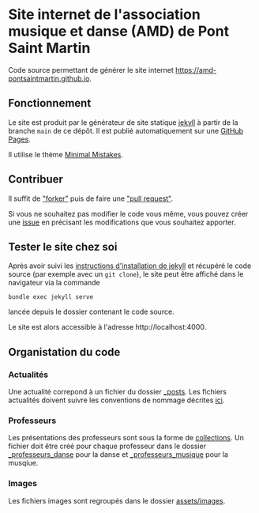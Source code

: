# Site internet de l'association musique et danse (AMD) de Pont Saint Martin

Code source permettant de générer le site internet https://amd-pontsaintmartin.github.io.

## Fonctionnement

Le site est produit par le générateur de site statique [jekyll](https://jekyllrb.com/) à partir de la branche `main` de ce dépôt. 
Il est publié automatiquement sur une [GitHub Pages](https://pages.github.com/).

Il utilise le thème [Minimal Mistakes](https://mmistakes.github.io/minimal-mistakes/).

## Contribuer

Il suffit de ["forker"](https://docs.github.com/fr/pull-requests/collaborating-with-pull-requests/working-with-forks/fork-a-repo) puis de faire une ["pull request"](https://docs.github.com/fr/pull-requests/collaborating-with-pull-requests/proposing-changes-to-your-work-with-pull-requests/creating-a-pull-request).

Si vous ne souhaitez pas modifier le code vous même, vous pouvez créer une [issue](https://github.com/amd-pontsaintmartin/amd-pontsaintmartin.github.io/issues) en précisant les modifications que vous souhaitez apporter.

## Tester le site chez soi

Après avoir suivi les [instructions d'installation de jekyll](https://jekyllrb.com/docs/installation/) et récupéré le code source (par exemple avec un `git clone`), le site peut être affiché dans le navigateur via la commande

```shell
bundle exec jekyll serve
```
lancée depuis le dossier contenant le code source.

Le site est alors accessible à l'adresse http://localhost:4000.


## Organistation du code

### Actualités

Une actualité correpond à un fichier du dossier [_posts](_posts). Les fichiers actualités doivent suivre les conventions de nommage décrites [ici](https://jekyllrb.com/docs/posts/).

### Professeurs

Les présentations des professeurs sont sous la forme de [collections](https://jekyllrb.com/docs/collections/).
Un fichier doit être créé pour chaque professeur dans le dossier [_professeurs_danse](_professeurs_danse) pour la danse et [_professeurs_musique](_professeurs_musique) pour la musqiue.

### Images

Les fichiers images sont regroupés dans le dossier [assets/images](assets/images).
